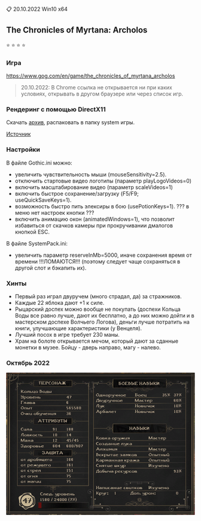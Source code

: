 :clipboard: 20.10.2022 Win10 x64

## The Chronicles of Myrtana: Archolos

:star: :star: :star: :star:

### Игра

https://www.gog.com/en/game/the_chronicles_of_myrtana_archolos

> 20.10.2022: В Chrome ссылка не открывается ни при каких условиях, открывать в другом браузере или через список игр.

### Рендеринг с помощью DirectX11

Скачать [архив](https://github.com/Unicornum/Db.Games/releases/download/Gothic/GD3D11-17.8-dev8.zip), распаковать в папку system игры.

[Источник](https://github.com/SaiyansKing/GD3D11/releases)

### Настройки

В файле Gothic.ini можно: 
- увеличить чувствительность мыши (mouseSensitivity=2.5).
- отключить стартовые видео логотипы (параметр playLogoVideos=0)
- включить масштабирование видео (параметр scaleVideos=1)
- включить быстрое сохранение/загрузку (F5/F9; useQuickSaveKeys=1).
- возможность быстро пить элексиры в бою (usePotionKeys=1). ??? в меню нет настроек кнопки ???
- включить анимацию окон (animatedWindows=1), что позволит избавиться от скачков камеры при прокручивании дмалогов кнопкой ESC.

В файле SystemPack.ini:
- увеличить параметр reserveInMb=5000, иначе сохранения время от времени !!!ЛОМАЮТСЯ!!! (поэтому следует чаще сохраняться в другой слот и бэкапить их).

### Хинты

- Первый раз играл двуручем (много страдал, да) за стражников.
- Каждые 22 яблока дают +1 к силе.
- Рыцарский доспех можно вообще не покупать (доспехи Кольца Воды все равно лучше, дают их бесплатно, а до них можно дойти и в мастерском доспехе Волчьего Логова), деньги лучше потратить на книги, улучшающие характеристики (у Венцеля).
- Лучший посох в игре требует 230 маны.
- Храм на болоте открывается мечом, который дают за сданные монетки в музее. Бойцу - дверь направо, магу - налево.

### Октябрь 2022

![2022.10.18.png](2022.10.18.png)
